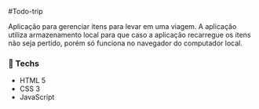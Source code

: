 #Todo-trip

Aplicação para gerenciar itens para levar em uma viagem.
A aplicação utiliza armazenamento local para que caso a aplicação recarregue os itens não seja pertido, porém só funciona no navegador do computador local.

### 🚀 Techs

- HTML 5
- CSS 3
- JavaScript
